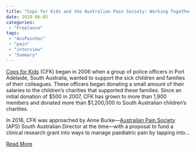 ```yaml
---
title: "Cops for Kids and the Australian Pain Society: Working Together to Support Research into Pain in Childhood"
date: 2019-06-05
categories:
 - "Freelance"
tags:
 - "AusPainSoc"
 - "pain" 
 - "interview"
 - "Summary"
---
```


<!--more-->

[Cops for Kids](https://www.copsforkids.org.au/) (CFK) began in 2006 when a group of police officers in Port Adelaide, South Australia, wanted to support the sick children and families of their colleagues. These officers began donating a small amount of their salaries to the children’s charities that supported these families. Since an initial donation of $500 in 2007, CFK has grown to more than 1,900 members and donated more than $1,200,000 to South Australian children’s charities.

In 2016, CFK was approached by Anne Burke—[Australian Pain Society](https://www.apsoc.org.au/Home) (APS) South Australian Director at the time—with a proposal to fund a clinical research grant into ways to manage paediatric pain by tapping into... 

[Read More](/files/content/posts/aps-cfk/cfksummary.pdf)